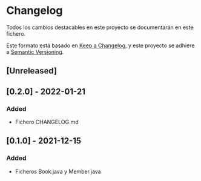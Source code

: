 # Changelog

Todos los cambios destacables en este proyecto se documentarán en este fichero.

Este formato está basado en [Keep a Changelog](https://keepachangelog.com/en/1.0.0/), y este proyecto se adhiere a [Semantic Versioning](https://semver.org/spec/v2.0.0.html).

## [Unreleased]

## [0.2.0] - 2022-01-21

### Added

- Fichero CHANGELOG.md

## [0.1.0] - 2021-12-15

### Added

- Ficheros Book.java y Member.java
